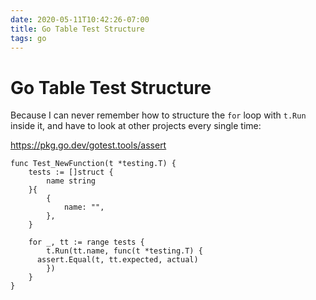 ```yaml
---
date: 2020-05-11T10:42:26-07:00
title: Go Table Test Structure
tags: go
---
```


# Go Table Test Structure

Because I can never remember how to structure the `for` loop with
`t.Run` inside it, and have to look at other projects every single time:

https://pkg.go.dev/gotest.tools/assert

```
func Test_NewFunction(t *testing.T) {
	tests := []struct {
		name string
	}{
		{
			name: "",
		},
	}

	for _, tt := range tests {
		t.Run(tt.name, func(t *testing.T) {
      assert.Equal(t, tt.expected, actual)
		})
	}
}
```
